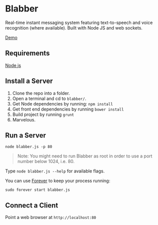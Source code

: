 # Blabber #

Real-time instant messaging system featuring text-to-speech and voice recognition (where available). Built with Node JS and web sockets.

[Demo](http://blabber.jit.su)


## Requirements ##

[Node js](http://nodejs.org/)


## Install a Server ##

1.   Clone the repo into a folder.
2.   Open a terminal and cd to `blabber/`.
3.   Get Node dependencies by running: `npm install`
4.   Get front end dependencies by running `bower install`
5.   Build project by running `grunt`
6.   Marvelous.


## Run a Server ##

    node blabber.js -p 80

 > Note: You might need to run Blabber as root in order to use a port number below 1024, i.e. 80.

Type `node blabber.js --help` for available flags.

You can use [Forever](https://github.com/nodejitsu/forever) to keep your process running:

    sudo forever start blabber.js


## Connect a Client ##

Point a web browser at `http://localhost:80`
